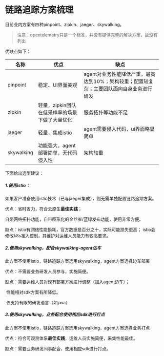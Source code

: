 # 链路追踪方案梳理

目前业内方案有四种pinpoint、zipkin、jaeger、skywalking。

> 注意：opentelemetry只是一个标准，并没有提供完整的解决方案，故没有列出

优缺点如下：

| 名称       | 优点                                           | 缺点                                                         |
| ---------- | ---------------------------------------------- | ------------------------------------------------------------ |
| pinpoint   | 稳定、UI界面美观                               | agent对业务性能降低严重，最高达到10%；架构较重；配置较复杂；主要团队面向自身业务进行研发 |
| zipkin     | 轻量，zipkin团队在低采样率的场景下做了大量优化 | 服务拓扑等功能不足                                           |
| jaeger     | 轻量，集成istio                                | agent需要侵入代码，ui界面略显简单                            |
| skywalking | 功能强大，agent部署简单，无代码侵入性          | 架构较重                                                     |

下面给出选型建议：

##### 1.使用istio：

如果客户准备使用istio技术（已与jaeger集成），则无需单独配置链路追踪方案。

优点：省时省力，符合云原生**最佳实践**；

​            自带网络拓扑功能，自带图形化的金丝雀/蓝绿发布功能，使用非常方便。

缺点：istio有网络性能损耗，官方数据是百分之十，实际可能损失更高；
istio会修改k8s准入控制，其维护对运维人员能力有较高要求。

##### 2.使用skywalking，配合skywalking-agent边车

此方案不使用istio，链路追踪方案选用skywalking，agent方案选择边车部署

优点：不需要业务研发人员参与，实施简便。

缺点：需要运维人员对现有部署方案进行调整（加入agent边车）；

​            性能相对sdk方案有所降低。

​            仅支持有限的研发语言（如java）

##### 3.使用skywalking，业务配合使用相应sdk进行打点

此方案不使用istio，链路追踪方案选用skywalking，agent方案选择业务打点

优点：符合可观测体系**最佳实践**，运维人员实施简便，采集性能最佳。

缺点：需要业务研发同事配合，使用相应sdk进行打点。